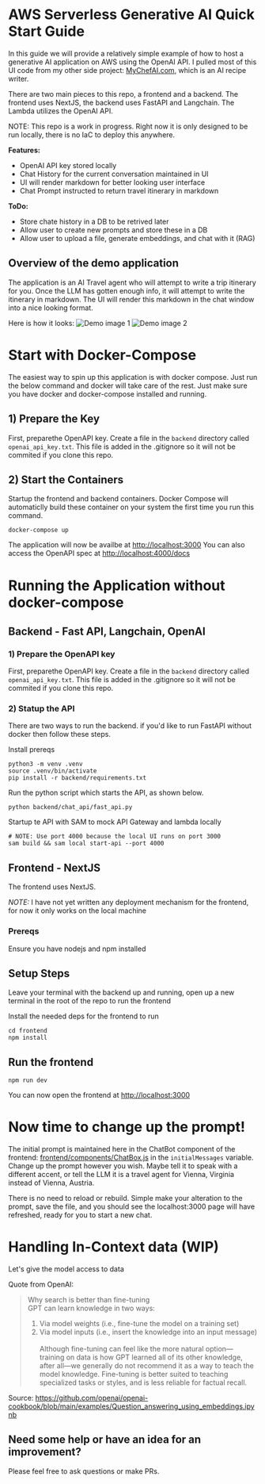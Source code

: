 # AWS Serverless Generative AI Quick Start Guide
In this guide we will provide a relatively simple example of how to host a generative AI application on AWS using the OpenAI API. I pulled most of this UI code from my other side project: [MyChefAI.com](MyChefAI.com), which is an AI recipe writer. 

There are two main pieces to this repo, a frontend and a backend. The frontend uses NextJS, the backend uses FastAPI and Langchain. The Lambda utilizes the OpenAI API. 

NOTE: This repo is a work in progress. Right now it is only designed to be run locally, there is no IaC to deploy this anywhere.

**Features:**
* OpenAI API key stored locally
* Chat History for the current conversation maintained in UI
* UI will render markdown for better looking user interface
* Chat Prompt instructed to return travel itinerary in markdown

**ToDo:**
* Store chate history in a DB to be retrived later
* Allow user to create new prompts and store these in a DB
* Allow user to upload a file, generate embeddings, and chat with it (RAG)

## Overview of the demo application
The application is an AI Travel agent who will attempt to write a trip itinerary for you. Once the LLM has gotten enough info, it will attempt to write the itinerary in markdown. The UI will render this markdown in the chat window into a nice looking format.

Here is how it looks:
![Demo image 1](docs/demo-image-1.png)
![Demo image 2](docs/demo-image-2.png)


# Start with Docker-Compose
The easiest way to spin up this application is with docker compose. Just run the below command and docker will take care of the rest. Just make sure you have docker and docker-compose installed and running.

## 1) Prepare the Key
First, preparethe OpenAPI key. Create a file in the `backend` directory called `openai_api_key.txt`. This file is added in the .gitignore so it will not be commited if you clone this repo.

## 2) Start the Containers
Startup the frontend and backend containers. Docker Compose will automaticlly build these container on your system the first time you run this command. 
```
docker-compose up
```

The application will now be availbe at <http://localhost:3000>
You can also access the OpenAPI spec at <http://localhost:4000/docs>

# Running the Application without docker-compose

## Backend - Fast API, Langchain, OpenAI

### 1) Prepare the OpenAPI key
First, preparethe OpenAPI key. Create a file in the `backend` directory called `openai_api_key.txt`. This file is added in the .gitignore so it will not be commited if you clone this repo.


### 2) Statup the API
There are two ways to run the backend. if you'd like to run FastAPI without docker then follow these steps. 

Install prereqs
```
python3 -m venv .venv
source .venv/bin/activate
pip install -r backend/requirements.txt
```

Run the python script which starts the API, as shown below.
```
python backend/chat_api/fast_api.py 
```

Startup te API with SAM to mock API Gateway and lambda locally

```
# NOTE: Use port 4000 because the local UI runs on port 3000
sam build && sam local start-api --port 4000
```

## Frontend - NextJS
The frontend uses NextJS. 

*NOTE:* I have not yet written any deployment mechanism for the frontend, for now it only works on the local machine

### Prereqs
Ensure you have nodejs and npm installed

## Setup Steps
Leave your terminal with the backend up and running, open up a new terminal in the root of the repo to run the frontend

Install the needed deps for the frontend to run
```
cd frontend
npm install
```

## Run the frontend
```
npm run dev
```

You can now open the frontend at <http://localhost:3000>

# Now time to change up the prompt!

The initial prompt is maintained here in the ChatBot component of the frontend: [frontend/components/ChatBox.js](frontend/components/ChatBox.js) in the `initialMessages` variable. Change up the prompt however you wish. Maybe tell it to speak with a different accent, or tell the LLM it is a travel agent for Vienna, Virginia instead of Vienna, Austria.

There is no need to reload or rebuild. Simple make your alteration to the prompt, save the file, and you should see the localhost:3000 page will have refreshed, ready for you to start a new chat.

# Handling In-Context data (WIP)
Let's give the model access to data

Quote from OpenAI:

> Why search is better than fine-tuning  
GPT can learn knowledge in two ways:  
> 1) Via model weights (i.e., fine-tune the model on a training set)  
> 2) Via model inputs (i.e., insert the knowledge into an input message) <br><br>
Although fine-tuning can feel like the more natural option—training on data is how GPT learned all of its other knowledge, after all—we generally do not recommend it as a way to teach the model knowledge. Fine-tuning is better suited to teaching specialized tasks or styles, and is less reliable for factual recall.  

Source: https://github.com/openai/openai-cookbook/blob/main/examples/Question_answering_using_embeddings.ipynb


## Need some help or have an idea for an improvement?
Please feel free to ask questions or make PRs.
